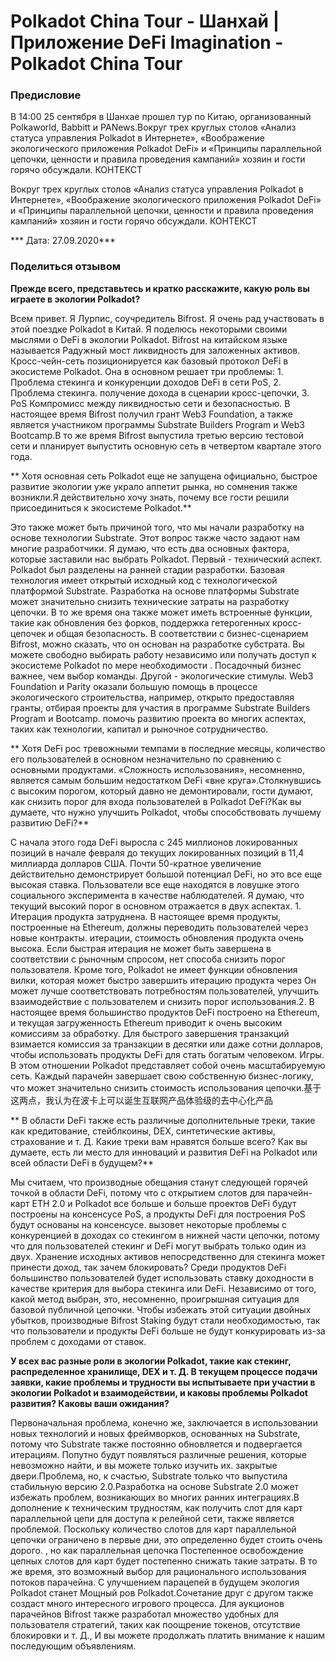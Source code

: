 # Polkadot China Tour - Шанхай | Приложение DeFi Imagination - Polkadot China Tour

### Предисловие
В 14:00 25 сентября в Шанхае прошел тур по Китаю, организованный Polkaworld, Babbitt и PANews.Вокруг трех круглых столов «Анализ статуса управления Polkadot в Интернете», «Воображение экологического приложения Polkadot DeFi» и «Принципы параллельной цепочки, ценности и правила проведения кампаний» хозяин и гости горячо обсуждали. КОНТЕКСТ

Вокруг трех круглых столов «Анализ статуса управления Polkadot в Интернете», «Воображение экологического приложения Polkadot DeFi» и «Принципы параллельной цепочки, ценности и правила проведения кампаний» хозяин и гости горячо обсуждали. КОНТЕКСТ

*** Дата: 27.09.2020***

### Поделиться отзывом

**Прежде всего, представьтесь и кратко расскажите, какую роль вы играете в экологии Polkadot?**

Всем привет. Я Лурпис, соучредитель Bifrost. Я очень рад участвовать в этой поездке Polkadot в Китай. Я поделюсь некоторыми своими мыслями о DeFi в экологии Polkadot. Bifrost на китайском языке называется Радужный мост ликвидность для заложенных активов. Кросс-чейн-сеть позиционируется как базовый протокол DeFi в экосистеме Polkadot. Она в основном решает три проблемы: 1. Проблема стекинга и конкуренции доходов DeFi в сети PoS, 2. Проблема стекинга. получение дохода в сценарии кросс-цепочки, 3. PoS Компромисс между ликвидностью сети и безопасностью. В настоящее время Bifrost получил грант Web3 Foundation, а также является участником программы Substrate Builders Program и Web3 Bootcamp.В то же время Bifrost выпустила третью версию тестовой сети и планирует выпустить основную сеть в четвертом квартале этого года.

** Хотя основная сеть Polkadot еще не запущена официально, быстрое развитие экологии уже украло аппетит рынка, но сомнения также возникли.Я действительно хочу знать, почему все гости решили присоединиться к экосистеме Polkadot.**

Это также может быть причиной того, что мы начали разработку на основе технологии Substrate. Этот вопрос также часто задают нам многие разработчики. Я думаю, что есть два основных фактора, которые заставили нас выбрать Polkadot. Первый - технический аспект. Polkadot был разделены на ранней стадии разработки. Базовая технология имеет открытый исходный код с технологической платформой Substrate. Разработка на основе платформы Substrate может значительно снизить технические затраты на разработку цепочки. В то же время она также может иметь встроенные функции, такие как обновления без форков, поддержка гетерогенных кросс-цепочек и общая безопасность. В соответствии с бизнес-сценарием Bifrost, можно сказать, что он основан на разработке субстрата. Вы можете свободно выбирать работу независимо или получать доступ к экосистеме Polkadot по мере необходимости . Посадочный бизнес важнее, чем выбор команды. Другой - экологические стимулы. Web3 Foundation и Parity оказали большую помощь в процессе экологического строительства, например, открыто предоставляя гранты, отбирая проекты для участия в программе Substrate Builders Program и Bootcamp. помочь развитию проекта во многих аспектах, таких как технологии, капитал и рыночное сотрудничество.

** Хотя DeFi рос тревожными темпами в последние месяцы, количество его пользователей в основном незначительно по сравнению с основными продуктами. «Сложность использования», несомненно, является самым большим недостатком DeFi «вне круга».Столкнувшись с высоким порогом, который давно не демонтировали, гости думают, как снизить порог для входа пользователей в Polkadot DeFi?Как вы думаете, что нужно улучшить Polkadot, чтобы способствовать лучшему развитию DeFi?**

С начала этого года DeFi выросла с 245 миллионов локированных позиций в начале февраля до текущих локированных позиций в 11,4 миллиарда долларов США. Почти 50-кратное увеличение действительно демонстрирует большой потенциал DeFi, но это все еще высокая ставка. Пользователи все еще находятся в ловушке этого социального эксперимента в качестве наблюдателей. Я думаю, что текущий высокий порог в основном отражается в двух аспектах. 1. Итерация продукта затруднена. В настоящее время продукты, построенные на Ethereum, должны переводить пользователей через новые контракты. итерации, стоимость обновления продукта очень высока. Если быстрая итерация не может быть завершена в соответствии с рыночным спросом, нет способа снизить порог пользователя. Кроме того, Polkadot не имеет функции обновления вилки, которая может быстро завершить итерацию продукта через Он может лучше соответствовать потребностям пользователей, улучшить взаимодействие с пользователем и снизить порог использования.2. В настоящее время большинство продуктов DeFi построено на Ethereum, и текущая загруженность Ethereum приводит к очень высоким комиссиям за обработку. Для быстрого завершения транзакций взимается комиссия за транзакции в десятки или даже сотни долларов, чтобы использовать продукты DeFi для стать богатым человеком. Игры. В этом отношении Polkadot представляет собой очень масштабируемую сеть. Каждый парачейн завершает свою собственную бизнес-логику, что может значительно снизить стоимость использования цепочки.基于这两点，我认为在波卡上可以诞生互联网产品体验级的去中心化产品

** В области DeFi также есть различные дополнительные треки, такие как кредитование, стейблкоины, DEX, синтетические активы, страхование и т. Д. Какие треки вам нравятся больше всего? Как вы думаете, есть ли место для инноваций и развития DeFi на Polkadot или всей области DeFi в будущем?**

Мы считаем, что производные обещания станут следующей горячей точкой в ​​области DeFi, потому что с открытием слотов для парачейн-карт ETH 2.0 и Polkadot все больше и больше проектов DeFi будут построены на консенсусе PoS, а продукты DeFi для построения PoS будут основаны на консенсусе. вызовет некоторые проблемы с конкуренцией в доходах со стекингом в нижней части цепочки, потому что для пользователей стекинг и DeFi могут выбрать только один из двух. Хранение исходных активов непосредственно для стекинга может принести доход, так зачем блокировать? Среди продуктов DeFi большинство пользователей будет использовать ставку доходности в качестве критерия для выбора стекинга или DeFi. Независимо от того, какой метод выбран, это, несомненно, проигрышная ситуация для базовой публичной цепочки. Чтобы избежать этой ситуации двойных убытков, производные Bifrost Staking будут стали необходимостью, так что пользователи и продукты DeFi больше не будут конкурировать из-за проблем с доходами от ставок.

**У всех вас разные роли в экологии Polkadot, такие как стекинг, распределенное хранилище, DEX и т. Д. В текущем процессе подачи заявки, какие проблемы и трудности вы испытываете при участии в экологии Polkadot и взаимодействии, и каковы проблемы Polkadot развития? Каковы ваши ожидания?**

Первоначальная проблема, конечно же, заключается в использовании новых технологий и новых фреймворков, основанных на Substrate, потому что Substrate также постоянно обновляется и подвергается итерациям. Попутно будут появляться различные решения, которые невозможно найти, и вы можете только изучить их. закрытые двери.Проблема, но, к счастью, Substrate только что выпустила стабильную версию 2.0.Разработка на основе Substrate 2.0 может избежать проблем, возникающих во многих ранних интеграциях.В дополнение к техническим трудностям, как получить слот для карт параллельной цепи для доступа к релейной сети, также является проблемой. Поскольку количество слотов для карт параллельной цепочки ограничено в первые дни, это определенно будет стоить очень дорого. , но как параллельная цепочка Постепенное освобождение цепных слотов для карт будет постепенно снижать такие затраты. В то же время, это возможный выбор для рационального использования потоков парачейна. С улучшением парацепей в будущем экология Polkadot станет Мощный ров Polkadot.Сочетание друг с другом также создаст много интересного игрового процесса. Для аукционов парачейнов Bifrost также разработал множество удобных для пользователя стратегий, таких как поощрение токенов, отсутствие блокировки и т. Д., И вы можете продолжать платить внимание к нашим последующим объявлениям.
